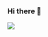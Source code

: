 ### Hi there 👋


<p align="left">
  <a href="https://www.instagram.com/walter.chuno/" alt="Instagram">
    <img src="https://img.shields.io/badge/-Gmail-1C1C1C?style=for-the-badge&logo=Gmail&logoColor=00FFFF&link=devwalterjr@gmail.com"/>
  </a>
  
</p>

